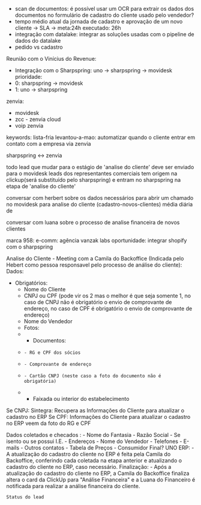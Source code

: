   - scan de documentos: é possível usar um OCR para extrair os dados dos documentos no formulário de cadastro do cliente usado pelo vendedor?
  - tempo médio atual da jornada de cadastro e aprovação de um novo cliente -> SLA -> meta:24h executado: 26h
  - integração com datalake: integrar as soluções usadas com o pipeline de dados do datalake
  - pedido vs cadastro
  
Reunião com o Vinícius do Revenue:
- Integração com o Sharpspring:
uno -> sharpspring -> movidesk
prioridade:
 - 0: sharpspring -> movidesk
 - 1: uno -> sharpspring
 
 zenvia: 
  - movidesk
  - zcc - zenvia cloud
  - voip zenvia

  keywords:
  lista-fria
  levantou-a-mao: automatizar quando o cliente entrar em contato com a empresa via zenvia

sharpspring <-> zenvia

todo lead que mudar para o estágio de 'analise do cliente' deve ser enviado para o movidesk
leads dos representantes comerciais tem origem na clickup(será substituído pelo sharpspring) e entram no sharpspring na etapa de 'analise do cliente'

conversar com herbert sobre os dados necessários para abrir um chamado no movidesk para analise do cliente (cadastro-novos-clientes) média diária de 

conversar com luana sobre o processo de analise financeira de novos clientes

marca 958:
  e-comm: agência vanzak labs
  oportunidade:
    integrar shopify com o sharpspring

Analise do Cliente - Meeting com a Camila do Backoffice (Indicada pelo Hebert como pessoa responsavel pelo processo de análise do cliente):
Dados:
  - Obrigatórios:
    - Nome do Cliente
    - CNPJ ou CPF (pode vir os 2 mas o melhor é que seja somente 1, no caso de CNPJ não é obrigatório o envio de comprovante de endereço, no caso de CPF é obrigatório o envio de comprovante de endereço)
    - Nome do Vendedor
    - Fotos:
    -   - Documentos:    
    -     - RG e CPF dos sócios
    -     - Comprovante de endereço
    -     - Cartão CNPJ (neste caso a foto do documento não é obrigatória)
    -   - Faixada ou interior do estabelecimento

  Se CNPJ:
    Sintegra: Recupera as Informações do Cliente para atualizar o cadastro no ERP
  Se CPF:
    Informações do Cliente para atualizar o cadastro no ERP veem da foto do RG e CPF
  
  Dados coletados e checados :
    - Nome do Fantasia
    - Razão Social
    - Se isento ou se possui I.E.
    - Endereços
    - Nome do Vendedor
    - Telefones
    - E-mails
    - Outros contatos
    - Tabela de Preços
    - Consumidor Final?
  UNO ERP:
    - A atualização do cadastro do cliente no ERP é feita pela Camila do Backoffice, conferindo cada coletada na etapa anterior e atualizando o cadastro do cliente no ERP, caso necessário.
  Finalização:
    - Após a atualização do cadastro do cliente no ERP, a Camila do Backoffice finaliza altera o card da ClickUp para "Análise Financeira" e a Luana do Financeiro é notificada para realizar a análise financeira do cliente.
    
    Status do lead 